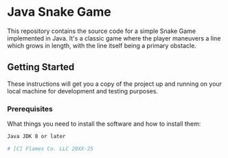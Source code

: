 # Java Snake Game

This repository contains the source code for a simple Snake Game implemented in Java. It's a classic game where the player maneuvers a line which grows in length, with the line itself being a primary obstacle.

## Getting Started

These instructions will get you a copy of the project up and running on your local machine for development and testing purposes.

### Prerequisites

What things you need to install the software and how to install them:

```bash
Java JDK 8 or later

# [C] Flames Co. LLC 20XX-25
